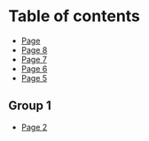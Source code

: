 # Table of contents

* [Page](README.md)
* [Page 8](page-8.md)
* [Page 7](page-7.md)
* [Page 6](page-6.md)
* [Page 5](page-5.md)
<!-- 
* [Page 3](page-3/README.md)
  * [Page 4](page-3/page-4.md)
  * [Page 1](page-3/page-1.md) -->


## Group 1

* [Page 2](group-1/page-2.md)
